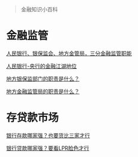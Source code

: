 > 金融知识小百科

# 金融监管

<a href="https://mp.weixin.qq.com/s/uxjlEzzTYr4da59Z2dd6MQ" rel="external nofollow" target="_blank"  title="baidu">人民银行、银保监会、地方金管局，三分金融监管职能</a>

<a href="https://mp.weixin.qq.com/s/KpHpyutnxTq3neWwPaFjbg" rel="external nofollow" target="_blank"  title="baidu">人民银行-央行的金融江湖地位</a>

<a href="https://mp.weixin.qq.com/s/aygkU9hd2EPlSGM16F5hpQ" rel="external nofollow" target="_blank"  title="baidu">地方银保监部门的职责是什么？</a>

<a href="https://mp.weixin.qq.com/s/Y-wuuTB2Jt2OcpVclZVksw" rel="external nofollow" target="_blank"  title="baidu">地方金融监管局的职责是什么？</a>

# 存贷款市场

<a href="https://mp.weixin.qq.com/s/Qv9HVivKMx5hHtPIobfypw" rel="external nofollow" target="_blank"  title="baidu">银行存款哪家强？也要货比三家才行</a>

<a href="https://mp.weixin.qq.com/s/SHrMg1BmTTs5Z5Xu4GC9Ig" rel="external nofollow" target="_blank"  title="baidu">银行贷款哪家强？要看LPR脸色才行</a>

